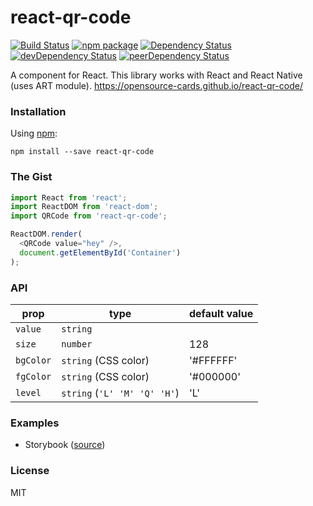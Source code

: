 # react-qr-code

[![Build Status](https://travis-ci.org/opensource-cards/react-qr-code.svg?branch=master)](https://travis-ci.org/opensource-cards/react-qr-code)
[![npm package](https://badge.fury.io/js/react-qr-code.svg)](https://www.npmjs.org/package/react-qr-code)
[![Dependency Status](https://david-dm.org/opensource-cards/react-qr-code.svg)](https://david-dm.org/opensource-cards/react-qr-code)
[![devDependency Status](https://david-dm.org/opensource-cards/react-qr-code/dev-status.svg)](https://david-dm.org/opensource-cards/react-qr-code#info=devDependencies)
[![peerDependency Status](https://david-dm.org/opensource-cards/react-qr-code/peer-status.svg)](https://david-dm.org/opensource-cards/react-qr-code#info=peerDependencies)

A <QRCode /> component for React. This library works with React and React Native (uses ART module).
https://opensource-cards.github.io/react-qr-code/

### Installation

Using [npm](https://www.npmjs.com/):

```
npm install --save react-qr-code
```

### The Gist

```javascript
import React from 'react';
import ReactDOM from 'react-dom';
import QRCode from 'react-qr-code';

ReactDOM.render(
  <QRCode value="hey" />,
  document.getElementById('Container')
);
```

### API

prop        | type                         | default value
------------|------------------------------|--------------
`value`     | `string`                     |
`size`      | `number`                     | 128
`bgColor`   | `string` (CSS color)         | '#FFFFFF'
`fgColor`   | `string` (CSS color)         | '#000000'
`level`     | `string` (`'L' 'M' 'Q' 'H'`) | 'L'

### Examples

* Storybook ([source](https://github.com/opensource-cards/react-qr-code/tree/master/stories))

### License

MIT

